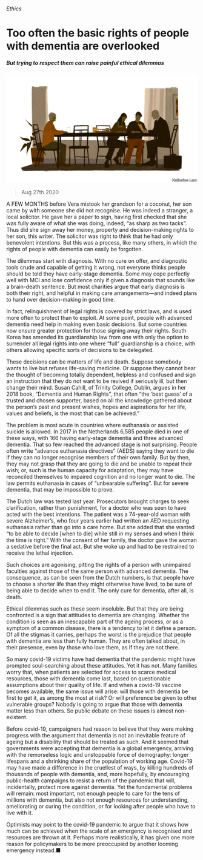 ###### Ethics

# Too often the basic rights of people with dementia are overlooked 

##### But trying to respect them can raise painful ethical dilemmas 

![image](images/20200829_SRD006.jpg) 

> Aug 27th 2020 

A FEW MONTHS before Vera mistook her grandson for a coconut, her son came by with someone she did not recognise. He was indeed a stranger, a local solicitor. He gave her a paper to sign, having first checked that she was fully aware of what she was doing, indeed, “as sharp as two tacks”. Thus did she sign away her money, property and decision-making rights to her son, this writer. The solicitor was right to think that he had only benevolent intentions. But this was a process, like many others, in which the rights of people with dementia can easily be forgotten.

The dilemmas start with diagnosis. With no cure on offer, and diagnostic tools crude and capable of getting it wrong, not everyone thinks people should be told they have early-stage dementia. Some may cope perfectly well with MCI and lose confidence only if given a diagnosis that sounds like a brain-death sentence. But most charities argue that early diagnosis is both their right, and helpful in making care arrangements—and indeed plans to hand over decision-making in good time.


In fact, relinquishment of legal rights is covered by strict laws, and is used more often to protect than to exploit. At some point, people with advanced dementia need help in making even basic decisions. But some countries now ensure greater protection for those signing away their rights. South Korea has amended its guardianship law from one with only the option to surrender all legal rights into one where “full” guardianship is a choice, with others allowing specific sorts of decisions to be delegated.


These decisions can be matters of life and death. Suppose somebody wants to live but refuses life-saving medicine. Or suppose they cannot bear the thought of becoming totally dependent, helpless and confused and sign an instruction that they do not want to be revived if seriously ill, but then change their mind. Susan Cahill, of Trinity College, Dublin, argues in her 2018 book, “Dementia and Human Rights”, that often “the ‘best guess’ of a trusted and chosen supporter, based on all the knowledge gathered about the person’s past and present wishes, hopes and aspirations for her life, values and beliefs, is the most that can be achieved.”

The problem is most acute in countries where euthanasia or assisted suicide is allowed. In 2017 in the Netherlands 6,585 people died in one of these ways, with 166 having early-stage dementia and three advanced dementia. That so few reached the advanced stage is not surprising. People often write “advance euthanasia directives” (AEDS) saying they want to die if they can no longer recognise members of their own family. But by then, they may not grasp that they are going to die and be unable to repeat their wish; or, such is the human capacity for adaptation, they may have reconciled themselves to impaired cognition and no longer want to die. The law permits euthanasia in cases of “unbearable suffering”. But for severe dementia, that may be impossible to prove.

The Dutch law was tested last year. Prosecutors brought charges to seek clarification, rather than punishment, for a doctor who was seen to have acted with the best intentions. The patient was a 74-year-old woman with severe Alzheimer’s, who four years earlier had written an AED requesting euthanasia rather than go into a care home. But she added that she wanted “to be able to decide [when to die] while still in my senses and when I think the time is right.” With the consent of her family, the doctor gave the woman a sedative before the final act. But she woke up and had to be restrained to receive the lethal injection.

Such choices are agonising, pitting the rights of a person with unimpaired faculties against those of the same person with advanced dementia. The consequence, as can be seen from the Dutch numbers, is that people have to choose a shorter life than they might otherwise have lived, to be sure of being able to decide when to end it. The only cure for dementia, after all, is death.

Ethical dilemmas such as these seem insoluble. But that they are being confronted is a sign that attitudes to dementia are changing. Whether the condition is seen as an inescapable part of the ageing process, or as a symptom of a common disease, there is a tendency to let it define a person. Of all the stigmas it carries, perhaps the worst is the prejudice that people with dementia are less than fully human. They are often talked about, in their presence, even by those who love them, as if they are not there.

So many covid-19 victims have had dementia that the pandemic might have prompted soul-searching about these attitudes. Yet it has not. Many families worry that, when patients are selected for access to scarce medical resources, those with dementia come last, based on questionable assumptions about their quality of life. If and when a covid-19 vaccine becomes available, the same issue will arise: will those with dementia be first to get it, as among the most at risk? Or will preference be given to other vulnerable groups? Nobody is going to argue that those with dementia matter less than others. So public debate on these issues is almost non-existent.

Before covid-19, campaigners had reason to believe that they were making progress with the argument that dementia is not an inevitable feature of ageing but a disability that should be treated as such. And it seemed that governments were accepting that dementia is a global emergency, arriving with the remorseless logic and unstoppable force of demography: longer lifespans and a shrinking share of the population of working age. Covid-19 may have made a difference in the cruellest of ways, by killing hundreds of thousands of people with dementia, and, more hopefully, by encouraging public-health campaigns to resist a return of the pandemic that will, incidentally, protect more against dementia. Yet the fundamental problems will remain: most important, not enough people to care for the tens of millions with dementia, but also not enough resources for understanding, ameliorating or curing the condition, or for looking after people who have to live with it.

Optimists may point to the covid-19 pandemic to argue that it shows how much can be achieved when the scale of an emergency is recognised and resources are thrown at it. Perhaps more realistically, it has given one more reason for policymakers to be more preoccupied by another looming emergency instead.■


